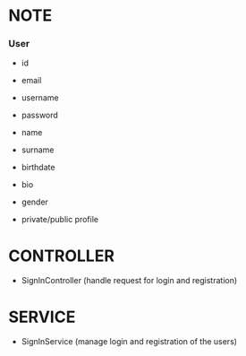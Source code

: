  # NOTE
 
 ### User
 
 - id
 
 - email
 - username
 - password
 - name
 - surname
 - birthdate
 - bio
 - gender
 - private/public profile
 
 
 # CONTROLLER
 
 - SignInController (handle request for login and registration)
 
 # SERVICE
 
 -	SignInService (manage login and registration of the users)